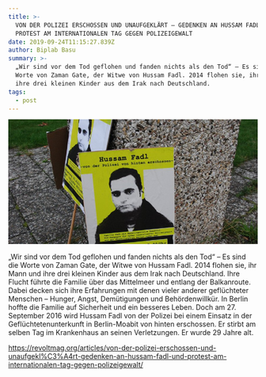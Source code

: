 ```yaml
---
title: >-
  VON DER POLIZEI ERSCHOSSEN UND UNAUFGEKLÄRT – GEDENKEN AN HUSSAM FADL UND
  PROTEST AM INTERNATIONALEN TAG GEGEN POLIZEIGEWALT
date: 2019-09-24T11:15:27.839Z
author: Biplab Basu
summary: >-
  „Wir sind vor dem Tod geflohen und fanden nichts als den Tod“ – Es sind die
  Worte von Zaman Gate, der Witwe von Hussam Fadl. 2014 flohen sie, ihr Mann und
  ihre drei kleinen Kinder aus dem Irak nach Deutschland.
tags:
  - post
---
```

![](/static/img/hussam-dadl-2014.jpg)

„Wir sind vor dem Tod geflohen und fanden nichts als den Tod“ – Es sind die Worte von Zaman Gate, der Witwe von Hussam Fadl. 2014 flohen sie, ihr Mann und ihre drei kleinen Kinder aus dem Irak nach Deutschland. Ihre Flucht führte die Familie über das Mittelmeer und entlang der Balkanroute. Dabei decken sich ihre Erfahrungen mit denen vieler anderer geflüchteter Menschen – Hunger, Angst, Demütigungen und Behördenwillkür. In Berlin hoffte die Familie auf Sicherheit und ein besseres Leben. Doch am 27. September 2016 wird Hussam Fadl von der Polizei bei einem Einsatz in der Geflüchtetenunterkunft in Berlin-Moabit von hinten erschossen. Er stirbt am selben Tag im Krankenhaus an seinen Verletzungen. Er wurde 29 Jahre alt.

<https://revoltmag.org/articles/von-der-polizei-erschossen-und-unaufgekl%C3%A4rt-gedenken-an-hussam-fadl-und-protest-am-internationalen-tag-gegen-polizeigewalt/>
